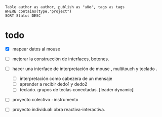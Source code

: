 


```dataview
Table author as author, publish as "año", tags as tags
WHERE contains(type,"project")
SORT Status DESC
```

# todo 

- [x] mapear datos al mouse
- [ ] mejorar la construcción de interfaces, botones. 
- [ ] hacer una interface de interpretación de mouse , multitouch y teclado . 
	- [ ] interpretación como cabezera de un mensaje
	- [ ] aprender a recibir dedo1 y dedo2
	- [ ] teclado. grupos de teclas conectadas.  [leader dynamic]
- [ ] proyecto colectivo : instrumento
- [ ] proyecto individual: obra reactiva-interactiva.



